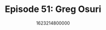 ---
templateKey: podcast-episode
public: true
url: podcast/episode-51-greg-osuri
title: " Episode 51: Greg Osuri "
description:  What is the future of Web3? Host Derek E. Silva joins Greg Osuri, Founder and CEO of Akash Network, the open-source, decentralized cloud. They take a deep dive into the future impact of AI, overcoming the challenges of distributed networks, and the battle for data sovereignty. 
date: 1623214800000
featuredimage: /img/podcast/P8PGuestCard_GregOsuri.png
socialimage: https://www.orchid.com/assets/img/podcast/P8PEpisode_GregOsuri.png
platformurls:
 - https://podcasts.apple.com/us/podcast/priv8-podcast/id1516705670
 - https://open.spotify.com/episode/0mkN1IGZcC2dbPmgjwPvhc
 - https://podcasts.google.com/feed/aHR0cHM6Ly9mb2xsb3d0aGV3aGl0ZXJhYmJpdC5saWJzeW4uY29tL3Jzcw/episode/MDFmODg1YzQtNmNkMi00YjgwLTlkZjUtNTc5YTc5OTU0YTVm?sa=X&ved=0CAUQkfYCahcKEwj4uubK8orxAhUAAAAAHQAAAAAQAQ
 - 
 - 
 - 
 - 
---